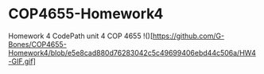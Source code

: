 # COP4655-Homework4
Homework 4 CodePath unit 4 COP 4655
!()[https://github.com/G-Bones/COP4655-Homework4/blob/e5e8cad880d76283042c5c49699406ebd44c506a/HW4-GIF.gif]
